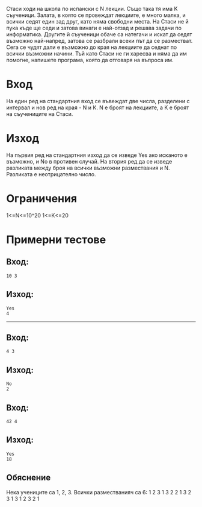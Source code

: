 Стаси ходи на школа по испански с N лекции. Също така тя има K съученици. Залата, в която се провеждат лекциите, е много малка, и всички седят един зад друг, като няма свободни места. На Стаси не й пука къде ще седи и затова винаги е най-отзад и решава задачи по информатика. Другите й съученици обаче са натегачи и искат да седят възможно най-напред, затова се разбрали всеки път да се разместват. Сега се чудят дали е възможно до края на лекциите да седнат по всички възможни начини. Тъй като Стаси не ги харесва и няма да им помогне, напишете програма, която да отговаря на въпроса им.

# Вход
На един ред на стандартния вход се въвеждат две числа, разделени с интервал и нов ред на края - N и К. N е броят на лекциите, а K е броят на съучениците на Стаси.

# Изход
На първия ред на стандартния изход да се изведе Yes ако исканото е възможно, и No в противен случай. 
На втория ред да се изведе разликата между броя на всички възможни размествания и N. Разликата е неотрицателно число.

# Ограничения
1<=N<=10^20
1<=K<=20


# Примерни тестове

## Вход:

```
10 3
```

## Изход:
```
Yes
4
```

---

## Вход:
```
4 3
```

## Изход:
```
No
2
```

## Вход:
```
42 4
```

## Изход:
```
Yes
18
```


## Обяснение
Нека учениците са 1, 2, 3. Всички разместванияч са 6:
1 2 3
1 3 2
2 1 3
2 3 1
3 1 2
3 2 1

